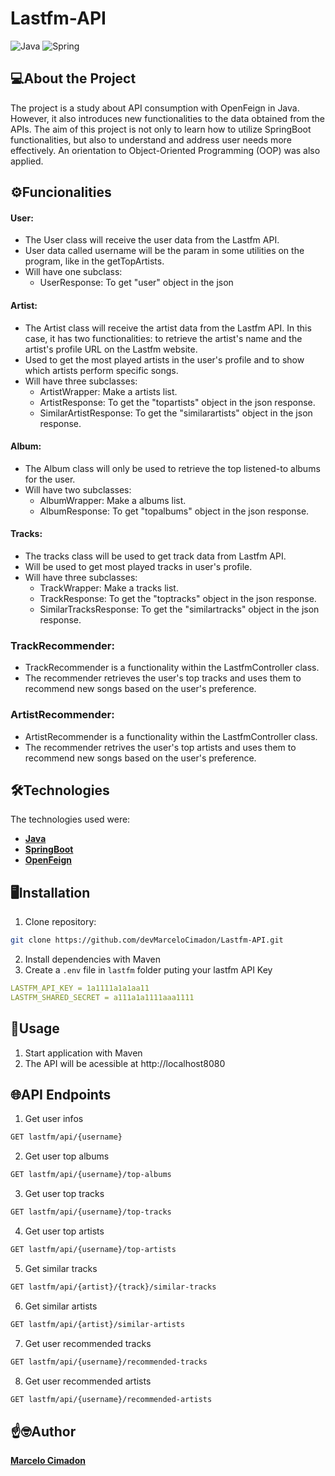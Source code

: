 # Lastfm-API

![Java](https://img.shields.io/badge/java-%23ED8B00.svg?style=for-the-badge&logo=openjdk&logoColor=white)
![Spring](https://img.shields.io/badge/spring-%236DB33F.svg?style=for-the-badge&logo=spring&logoColor=white)

## 💻About the Project

The project is a study about API consumption with OpenFeign in Java. However, it also introduces new functionalities to the data obtained from the APIs. The aim of this project is not only to learn how to utilize SpringBoot functionalities, but also to understand and address user needs more effectively. An orientation to Object-Oriented Programming (OOP) was also applied.

## ⚙️Funcionalities
#### User:
  - The User class will receive the user data from the Lastfm API.
  - User data called username will be the param in some utilities on the program, like in the getTopArtists.
  - Will have one subclass:
    - UserResponse: To get "user" object in the json 
#### Artist:
  - The Artist class will receive the artist data from the Lastfm API. In this case, it has two functionalities: to retrieve the artist's name and the artist's profile URL on the Lastfm website.
  - Used to get the most played artists in the user's profile and to show which artists perform specific songs.
  - Will have three subclasses:
    - ArtistWrapper: Make a artists list.
    - ArtistResponse: To get the "topartists" object in the json response.
    - SimilarArtistResponse: To get the "similarartists" object in the json response.
#### Album:
  - The Album class will only be used to retrieve the top listened-to albums for the user.
  - Will have two subclasses:
    - AlbumWrapper: Make a albums list.
    - AlbumResponse: To get "topalbums" object in the json response. 
#### Tracks:
  - The tracks class will be used to get track data from Lastfm API.
  - Will be used to get most played tracks in user's profile.
  - Will have three subclasses:
    - TrackWrapper: Make a tracks list.
    - TrackResponse: To get the "toptracks" object in the json response.
    - SimilarTracksResponse: To get the "similartracks" object in the json response.
### TrackRecommender:
  - TrackRecommender is a functionality within the LastfmController class.
  - The recommender retrieves the user's top tracks and uses them to recommend new songs based on the user's preference.
### ArtistRecommender:
  - ArtistRecommender is a functionality within the LastfmController class.
  - The recommender retrives the user's top artists and uses them to recommend new songs based on the user's preference.

## 🛠️Technologies
The technologies used were:
- **[Java](https://www.java.com/)**
- **[SpringBoot](https://spring.io/)**
- **[OpenFeign](https://spring.io/projects/spring-cloud-openfeign)**

## 🖥️Installation
1. Clone repository:
```bash
git clone https://github.com/devMarceloCimadon/Lastfm-API.git
```
2. Install dependencies with Maven
3. Create a `.env` file in `lastfm` folder puting your lastfm API Key
```yaml
LASTFM_API_KEY = 1a1111a1a1aa11
LASTFM_SHARED_SECRET = a111a1a1111aaa1111
``` 
## 🔧Usage
1. Start application with Maven
2. The API will be acessible at http://localhost8080

## 🌐API Endpoints
1. Get user infos
```markdown
GET lastfm/api/{username}
```
2. Get user top albums
```markdown
GET lastfm/api/{username}/top-albums
```
3. Get user top tracks
```markdown
GET lastfm/api/{username}/top-tracks
```
4. Get user top artists
```markdown
GET lastfm/api/{username}/top-artists
```
5. Get similar tracks
```markdown
GET lastfm/api/{artist}/{track}/similar-tracks
```
6. Get similar artists
```markdown
GET lastfm/api/{artist}/similar-artists
```
7. Get user recommended tracks
```markdown
GET lastfm/api/{username}/recommended-tracks
```
8. Get user recommended artists
```markdown
GET lastfm/api/{username}/recommended-artists
```

## ☝️🤓Author
**[Marcelo Cimadon](https://github.com/devMarceloCimadon)**
